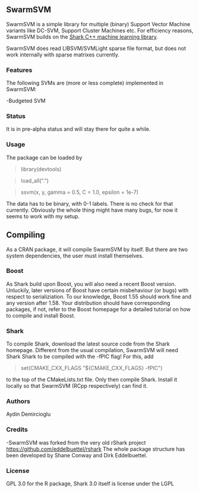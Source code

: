 ## SwarmSVM

SwarmSVM is a simple library for multiple (binary) Support Vector Machine variants like
DC-SVM, Support Cluster Machines etc. For efficiency reasons, SwarmSVM builds on
the [Shark C++ machine learning library](http://image.diku.dk/shark/sphinx_pages/build/html/index.html).

SwarmSVM does read LIBSVM/SVMLight sparse file format, but does not work internally
with sparse matrixes currently.


### Features

The following SVMs are (more or less complete) implemented in SwarmSVM:

-Budgeted SVM


### Status

It is in pre-alpha status and will stay there for quite a while.


### Usage

The package can be loaded by 

> library(devtools)

> load_all(".")

> ssvm(x, y, gamma = 0.5, C = 1.0, epsilon = 1e-7)

The data has  to be binary, with 0-1 labels. There is no check for that currently.
Obviously the whole thing might have many bugs, for now it seems to work with my setup.


## Compiling 

As a CRAN package, it will compile SwarmSVM by itself. But there are two
system dependencies, the user must install themselves.


### Boost

As Shark build upon Boost, you will also need a recent Boost version.
Unluckily, later versions of Boost have certain misbehaviour (or bugs)
with respect to serializiation. To our knowledge, Boost 1.55 should work
fine and any version after 1.58.  Your distribution should have corresponding
packages, if not, refer to the Boost homepage for a detailed tutorial on how
to compile and install Boost.


### Shark

To compile Shark, download the latest source code from the Shark homepage.
Different from the usual compilation, SwarmSVM will need Shark 
Shark to be compiled with the -fPIC flag! For this, add

> set(CMAKE_CXX_FLAGS "${CMAKE_CXX_FLAGS} -fPIC")

to the top of the CMakeLists.txt file. Only then compile Shark. 
Install it locally so that SwarmSVM (RCpp respectively) can find it.




### Authors

Aydin Demircioglu


### Credits

-SwarmSVM was forked from the very old rShark project https://github.com/eddelbuettel/rshark
The whole package structure has been developed by 
Shane Conway and Dirk Eddelbuettel. 


### License

GPL 3.0 for the R package, Shark 3.0 itself is license under the LGPL

